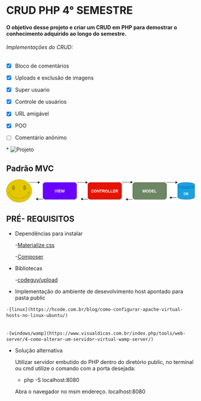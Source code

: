 # CRUD PHP 4° SEMESTRE

#### O objetivo desse projeto e criar um CRUD em PHP para demostrar o conhecimento adquirido ao longo do semestre.
###### Implementações do CRUD:

-[x] Bloco de comentários
-[x] Uploads e exclusão de imagens
-[x] Super usuario
-[x] Controle de usuários 
-[x] URL amigável 
-[x] POO
-[ ] Comentário anônimo



\* ![Projeto](https://github.com/sandrosa1/novocrud/blob/main/public/images/crud.gif)



## Padrão MVC

  ![MVC](https://github.com/sandrosa1/novocrud/blob/main/public/images/MVC.png)

  

## PRÉ- REQUISITOS

  - Dependências para instalar

    -[Materialize css](https://materializecss.com/getting-started.html)

    -[Composer](https://getcomposer.org/)


  - Bibliotecas

    -[codeguy/upload](https://packagist.org/packages/codeguy/upload)
  

   - Implementação do ambiente de desevolvimento host apontado para pasta public

    -[linux](https://hcode.com.br/blog/como-configurar-apache-virtual-hosts-no-linux-ubuntu/)


    -[windows/wamp](https://www.visualdicas.com.br/index.php/tools/web-server/4-como-alterar-um-servidor-virtual-wamp-server/)

  - Solução alternativa
    
    Utilizar servidor embutido do PHP dentro do diretório public, no terminal ou cmd utilize o comando com a porta desejada:

    - php -S localhost:8080

    Abra o navegador no msm endereço. localhost:8080